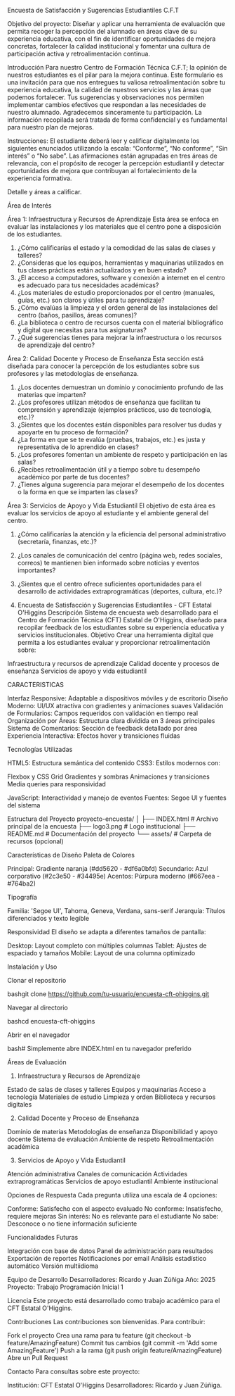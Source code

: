 Encuesta de Satisfacción y Sugerencias Estudiantiles C.F.T

Objetivo del proyecto: 
Diseñar y aplicar una herramienta de evaluación que permita recoger la percepción del alumnado en áreas clave de su experiencia educativa, con el fin de identificar oportunidades de mejora concretas, fortalecer la calidad institucional y fomentar una cultura de participación activa y retroalimentación continua.

Introducción
Para nuestro Centro de Formación Técnica C.F.T; la opinión de nuestros estudiantes es el pilar para la mejora continua.
Este formulario es una invitación para que nos entregues tu valiosa retroalimentación sobre tu experiencia educativa, la calidad de nuestros servicios y las áreas que podemos fortalecer. Tus sugerencias y observaciones nos permiten implementar cambios efectivos que respondan a las necesidades de nuestro alumnado.
Agradecemos sinceramente tu participación. La información recopilada será tratada de forma confidencial y es fundamental para nuestro plan de mejoras.

Instrucciones:
El estudiante deberá leer y calificar digitalmente los siguientes enunciados utilizando la escala: “Conforme”, “No conforme”, “Sin interés” o “No sabe”.
Las afirmaciones están agrupadas en tres áreas de relevancia, con el propósito de recoger la percepción estudiantil y detectar oportunidades de mejora que contribuyan al fortalecimiento de la experiencia formativa.

Detalle y áreas a calificar.

Área de Interés

Área 1: Infraestructura y Recursos de Aprendizaje
Esta área se enfoca en evaluar las instalaciones y los materiales que el centro pone a disposición de los estudiantes.
1.	¿Cómo calificarías el estado y la comodidad de las salas de clases y talleres?
2.	¿Consideras que los equipos, herramientas y maquinarias utilizados en tus clases prácticas están actualizados y en buen estado?
3.	¿El acceso a computadores, software y conexión a internet en el centro es adecuado para tus necesidades académicas?
4.	¿Los materiales de estudio proporcionados por el centro (manuales, guías, etc.) son claros y útiles para tu aprendizaje?
5.	¿Cómo evalúas la limpieza y el orden general de las instalaciones del centro (baños, pasillos, áreas comunes)?
6.	¿La biblioteca o centro de recursos cuenta con el material bibliográfico y digital que necesitas para tus asignaturas?
7.	¿Qué sugerencias tienes para mejorar la infraestructura o los recursos de aprendizaje del centro?

Área 2: Calidad Docente y Proceso de Enseñanza
Esta sección está diseñada para conocer la percepción de los estudiantes sobre sus profesores y las metodologías de enseñanza.
1.	¿Los docentes demuestran un dominio y conocimiento profundo de las materias que imparten?
2.	¿Los profesores utilizan métodos de enseñanza que facilitan tu comprensión y aprendizaje (ejemplos prácticos, uso de tecnología, etc.)?
3.	¿Sientes que los docentes están disponibles para resolver tus dudas y apoyarte en tu proceso de formación?
4.	¿La forma en que se te evalúa (pruebas, trabajos, etc.) es justa y representativa de lo aprendido en clases?
5.	¿Los profesores fomentan un ambiente de respeto y participación en las salas?
6.	¿Recibes retroalimentación útil y a tiempo sobre tu desempeño académico por parte de tus docentes?
7.	¿Tienes alguna sugerencia para mejorar el desempeño de los docentes o la forma en que se imparten las clases?

Área 3: Servicios de Apoyo y Vida Estudiantil
El objetivo de esta área es evaluar los servicios de apoyo al estudiante y el ambiente general del centro.
1.	¿Cómo calificarías la atención y la eficiencia del personal administrativo (secretaría, finanzas, etc.)?
2.	¿Los canales de comunicación del centro (página web, redes sociales, correos) te mantienen bien informado sobre noticias y eventos importantes?
3.	¿Sientes que el centro ofrece suficientes oportunidades para el desarrollo de actividades extraprogramáticas (deportes, cultura, etc.)?

4.	Encuesta de Satisfacción y Sugerencias Estudiantiles - CFT Estatal O'Higgins
 Descripción
Sistema de encuesta web desarrollado para el Centro de Formación Técnica (CFT) Estatal de O'Higgins, diseñado para recopilar feedback de los estudiantes sobre su experiencia educativa y servicios institucionales.
 Objetivo
Crear una herramienta digital que permita a los estudiantes evaluar y proporcionar retroalimentación sobre:

Infraestructura y recursos de aprendizaje
Calidad docente y procesos de enseñanza
Servicios de apoyo y vida estudiantil

CARACTERISTICAS

Interfaz Responsive: Adaptable a dispositivos móviles y de escritorio
Diseño Moderno: UI/UX atractiva con gradientes y animaciones suaves
Validación de Formularios: Campos requeridos con validación en tiempo real
Organización por Áreas: Estructura clara dividida en 3 áreas principales
Sistema de Comentarios: Sección de feedback detallado por área
Experiencia Interactiva: Efectos hover y transiciones fluidas

Tecnologías Utilizadas

HTML5: Estructura semántica del contenido
CSS3: Estilos modernos con:

Flexbox y CSS Grid
Gradientes y sombras
Animaciones y transiciones
Media queries para responsividad

JavaScript: Interactividad y manejo de eventos
Fuentes: Segoe UI y fuentes del sistema

Estructura del Proyecto
proyecto-encuesta/
│
├── INDEX.html          # Archivo principal de la encuesta
├── logo3.png          # Logo institucional
├── README.md          # Documentación del proyecto
└── assets/            # Carpeta de recursos (opcional)

Características de Diseño
Paleta de Colores

Principal: Gradiente naranja (#dd5620 - #df6a0bfd)
Secundario: Azul corporativo (#2c3e50 - #34495e)
Acentos: Púrpura moderno (#667eea - #764ba2)

Tipografía

Familia: 'Segoe UI', Tahoma, Geneva, Verdana, sans-serif
Jerarquía: Títulos diferenciados y texto legible

Responsividad
El diseño se adapta a diferentes tamaños de pantalla:

Desktop: Layout completo con múltiples columnas
Tablet: Ajustes de espaciado y tamaños
Mobile: Layout de una columna optimizado

Instalación y Uso

Clonar el repositorio

bashgit clone https://github.com/tu-usuario/encuesta-cft-ohiggins.git

Navegar al directorio

bashcd encuesta-cft-ohiggins

Abrir en el navegador

bash# Simplemente abre INDEX.html en tu navegador preferido

Áreas de Evaluación
1. Infraestructura y Recursos de Aprendizaje

Estado de salas de clases y talleres
Equipos y maquinarias
Acceso a tecnología
Materiales de estudio
Limpieza y orden
Biblioteca y recursos digitales

2. Calidad Docente y Proceso de Enseñanza

Dominio de materias
Metodologías de enseñanza
Disponibilidad y apoyo docente
Sistema de evaluación
Ambiente de respeto
Retroalimentación académica

3. Servicios de Apoyo y Vida Estudiantil

Atención administrativa
Canales de comunicación
Actividades extraprogramáticas
Servicios de apoyo estudiantil
Ambiente institucional

Opciones de Respuesta
Cada pregunta utiliza una escala de 4 opciones:

Conforme: Satisfecho con el aspecto evaluado
No conforme: Insatisfecho, requiere mejoras
Sin interés: No es relevante para el estudiante
No sabe: Desconoce o no tiene información suficiente

Funcionalidades Futuras

 Integración con base de datos
 Panel de administración para resultados
 Exportación de reportes
 Notificaciones por email
 Análisis estadístico automático
 Versión multiidioma

Equipo de Desarrollo
Desarrolladores: Ricardo y Juan Zúñiga
Año: 2025
Proyecto: Trabajo Programación Inicial 1

Licencia
Este proyecto está desarrollado como trabajo académico para el CFT Estatal O'Higgins.

Contribuciones
Las contribuciones son bienvenidas. Para contribuir:

Fork el proyecto
Crea una rama para tu feature (git checkout -b feature/AmazingFeature)
Commit tus cambios (git commit -m 'Add some AmazingFeature')
Push a la rama (git push origin feature/AmazingFeature)
Abre un Pull Request

Contacto
Para consultas sobre este proyecto:

Institución: CFT Estatal O'Higgins
Desarrolladores: Ricardo y Juan Zúñiga.

